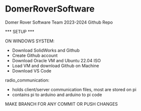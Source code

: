 # DomerRoverSoftware
Domer Rover Software Team 2023-2024 Github Repo

*** SETUP ***

ON WINDOWS SYSTEM:
- Download SolidWorks and Github
- Create Github account
- Download Oracle VM and Ubuntu 22.04 ISO
- Load VM and download Github on Machine
- Download VS Code 


radio_communication: 
- holds client/server communication files, most are stored on pi
- contains pi to arduino and arduino to pi code


MAKE BRANCH FOR ANY COMMIT OR PUSH CHANGES
